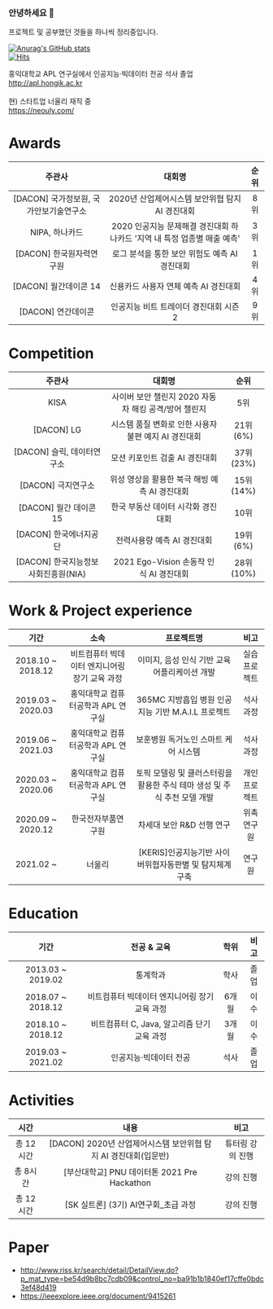 ### 안녕하세요 👋
프로젝트 및 공부했던 것들을 하나씩 정리중입니다.  

[![Anurag's GitHub stats](https://github-readme-stats.vercel.app/api?username=gusals6804&show_icons=true)](https://github.com/anuraghazra/github-readme-stats)<br/>
[![Hits](https://hits.seeyoufarm.com/api/count/incr/badge.svg?url=https%3A%2F%2Fgithub.com%2Fgusals6804&count_bg=%2379C83D&title_bg=%23555555&icon=&icon_color=%23E7E7E7&title=hits&edge_flat=false)](https://hits.seeyoufarm.com)

홍익대학교 APL 연구실에서 인공지능·빅데이터 전공 석사 졸업<br/>
http://apl.hongik.ac.kr<br/>	
현) 스타트업 너울리 재직 중<br/>
https://neouly.com/<br/>  
   
# Awards
| 주관사 | 대회명 | 순위 | 
| :------: | :------:| :------:|
| [DACON] 국가정보원, 국가안보기술연구소 | 2020년 산업제어시스템 보안위협 탐지 AI 경진대회 | 8위 |
| NIPA, 하나카드| 2020 인공지능 문제해결 경진대회 하나카드 '지역 내 특정 업종별 매출 예측'| 3위 |
| [DACON] 한국원자력연구원 | 로그 분석을 통한 보안 위험도 예측 AI 경진대회| 1위 |
| [DACON] 월간데이콘 14 | 신용카드 사용자 연체 예측 AI 경진대회	| 4위 |
| [DACON] 연간데이콘 | 인공지능 비트 트레이더 경진대회 시즌2 | 9위 |

# Competition
| 주관사 | 대회명 | 순위 |
| :------: | :------:| :------:|
| KISA | 사이버 보안 챌린지 2020 자동차 해킹 공격/방어 챌린지	| 5위 |
| [DACON] LG | 시스템 품질 변화로 인한 사용자 불편 예지 AI 경진대회 | 21위(6%) |
| [DACON] 슬릭, 데이터연구소 | 모션 키포인트 검출 AI 경진대회 | 37위(23%) |
| [DACON] 극지연구소 | 위성 영상을 활용한 북극 해빙 예측 AI 경진대회	| 15위(14%) |
| [DACON] 월간 데이콘 15 | 한국 부동산 데이터 시각화 경진대회| 10위 |
| [DACON] 한국에너지공단 | 전력사용량 예측 AI 경진대회| 19위(6%) |
| [DACON] 한국지능정보사회진흥원(NIA) | 2021 Ego-Vision 손동작 인식 AI 경진대회 | 28위(10%) |

# Work & Project experience 
| 기간 | 소속 | 프로젝트명 | 비고 |
| :------: | :------: | :------: | :------: |
| 2018.10 ~ 2018.12 | 비트컴퓨터 빅데이터 엔지니어링 장기 교육 과정 | 이미지, 음성 인식 기반 교육 어플리케이션 개발 | 실습 프로젝트 |
| 2019.03 ~ 2020.03 | 홍익대학교 컴퓨터공학과 APL 연구실| 365MC 지방흡입 병원 인공지능 기반 M.A.I.L 프로젝트 | 석사 과정 |
| 2019.06 ~ 2021.03 | 홍익대학교 컴퓨터공학과 APL 연구실 | 보훈병원 독거노인 스마트 케어 시스템 | 석사 과정 |
| 2020.03 ~ 2020.06 | 홍익대학교 컴퓨터공학과 APL 연구실 | 토픽 모델링 및 클러스터링을 활용한 주식 테마 생성 및 주식 추천 모델 개발 | 개인 프로젝트 |
| 2020.09 ~ 2020.12 | 	한국전자부품연구원 | 차세대 보안 R&D 선행 연구 | 위촉 연구원 |
| 2021.02 ~   | 	너울리 | [KERIS]인공지능기반 사이버위협자동판별 및 탐지체계구축 | 연구원 |

# Education
| 기간 | 전공 & 교육 | 학위 | 비고 |
| :------: | :------: | :------: | :------: |
| 2013.03 ~ 2019.02 | 통계학과 | 학사 | 졸업 |
| 2018.07 ~ 2018.12 | 비트컴퓨터 빅데이터 엔지니어링 장기 교육 과정 | 6개월 | 이수 |
| 2018.10 ~ 2018.12 | 비트컴퓨터 C, Java, 알고리즘 단기 교육 과정 | 3개월 | 이수 |
| 2019.03 ~ 2021.02 | 인공지능·빅데이터 전공 | 석사 | 졸업 |

# Activities
| 시간 | 내용 | 비고 |
| :------: | :------: | :------: |
| 총 12시간 | [DACON] 2020년 산업제어시스템 보안위협 탐지 AI 경진대회(입문반) | 튜터링 강의 진행 |
| 총 8시간 | [부산대학교] PNU 데이터톤 2021 Pre Hackathon | 강의 진행 |
| 총 12시간 | [SK 실트론] (3기) AI연구회_초급 과정 | 강의 진행 |

# Paper
+ http://www.riss.kr/search/detail/DetailView.do?p_mat_type=be54d9b8bc7cdb09&control_no=ba91b1b1840ef17cffe0bdc3ef48d419
+ https://ieeexplore.ieee.org/document/9415261
